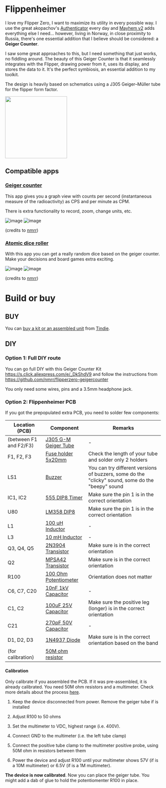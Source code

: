 # Flippenheimer

I love my Flipper Zero, I want to maximize its utility in every possible way. I use the great 
akopachov's [Authenticator](https://github.com/akopachov/flipper-zero_authenticator) every day and [Mayhem v2](https://www.tindie.com/products/30630/) adds everything else I need... however, living in Norway, in close proximity to Russia, there's one essential addition that I believe should be considered: a **Geiger Counter**. 

I saw some great approaches to this, but I need something that just works, no fiddling around. The beauty of this Geiger Counter is that it seamlessly integrates with the Flipper, drawing power from it, uses its display, and stores the data to it. It's the perfect symbiosis, an essential addition to my toolkit.

The design is heavily based on schematics using a J305 Geiger–Müller tube for the flipper form factor.

<img src="https://github.com/eried/flipperzero-flippenheimer/assets/1091420/7fcb22d8-ab54-4fef-bdee-1291296785e6" width="200">

## Compatible apps

### [Geiger counter](https://github.com/nmrr/flipperzero-geigercounter)

This app gives you a graph view with counts per second (instantaneous measure of the radioactivity) as CPS and per minute as CPM.

There is extra functionality to record, zoom, change units, etc.

![image](https://i.imgur.com/pR0H5AOt.png) ![image](https://i.imgur.com/DNJpODQt.png)

(credits to [nmrr](https://github.com/nmrr))

### [Atomic dice roller](https://github.com/nmrr/flipperzero-atomicdiceroller)
 
With this app you can get a really random dice based on the geiger counter. Make your decisions and board games extra exciting.

![image](https://i.imgur.com/Lg1I0Pxt.png) ![image](https://i.imgur.com/pC3x7yPt.png)

(credits to [nmrr](https://github.com/nmrr))

# Build or buy

## BUY

You can [buy a kit or an assembled unit](https://www.tindie.com/products/31762/) from [Tindie](https://www.tindie.com/stores/eried/).

## DIY

### Option 1: Full DIY route
You can go full DIY with this Geiger Counter Kit https://s.click.aliexpress.com/e/_DkShdV9
and follow the instructions from https://github.com/nmrr/flipperzero-geigercounter

You only need some wires, pins and a 3.5mm headphone jack.

### Option 2: Flippenheimer PCB
If you got the prepopulated extra PCB, you need to solder few components:

| Location (PCB)         | Component                                       | Remarks                              |
|------------------------|-------------------------------------------------|---------------------------------------|
| (between F1 and F2/F3) | [J305 G-M Geiger Tube](https://s.click.aliexpress.com/e/_Dlvxtll)  | -     |
| F1, F2, F3             | [Fuse holder 5x20mm](https://s.click.aliexpress.com/e/_DCeZjmB) | Check the length of your tube and solder only 2 holders   |
|LS1|[Buzzer](https://s.click.aliexpress.com/e/_DCCKuQx) | You can try different versions of buzzers, some do the "clicky" sound, some do the "beepy" sound |
| IC1, IC2               | [555 DIP8 Timer](https://s.click.aliexpress.com/e/_DDvdlk7) | Make sure the pin 1 is in the correct orientation   |
| U80                    | [LM358 DIP8](https://s.click.aliexpress.com/e/_DE8xUTN) | Make sure the pin 1 is in the correct orientation |
| L1                     | [100 uH Inductor](https://s.click.aliexpress.com/e/_DBEpF0F) | - |
| L3                     | [10 mH Inductor](https://s.click.aliexpress.com/e/_DB6flLZ) | -  |
| Q3, Q4, Q5             | [2N3904 Transistor](https://s.click.aliexpress.com/e/_DediiMP) | Make sure is in the correct orientation |
| Q2                     | [MPSA42 Transistor](https://s.click.aliexpress.com/e/_DFNv1ZH) | Make sure is in the correct orientation|
| R100                   | [100 Ohm Potentiometer](https://s.click.aliexpress.com/e/_DDNdLm5) | Orientation does not matter |
| C6, C7, C20            | [10nF 1kV Capacitor](https://s.click.aliexpress.com/e/_DFvC8n9) | -   |
| C1, C2                 | [100uF 25V Capacitor](https://s.click.aliexpress.com/e/_Delvjov) | Make sure the positive leg (longer) is in the correct orientation|
| C21                    | [270pF 50V Capacitor](https://s.click.aliexpress.com/e/_Dc9j7ZN) | -  |
| D1, D2, D3             | [1N4937 Diode](https://s.click.aliexpress.com/e/_DFooson) | Make sure is in the correct orientation based on the band  |
| (for calibration) | [50M ohm resistor](https://s.click.aliexpress.com/e/_DBBHUUR) |  |

#### Calibration

Only calibrate if you assembled the PCB. If it was pre-assembled, it is already calibrated. You need 50M ohm resistors and a multimeter. Check more details about the process [here](http://f4fdw.free.fr/geiger/DIY%20Geiger%20Counter%20Radiation%20Detector%20Kit%20ver.2.pdf).

1) Keep the device disconnected from power. Remove the geiger tube if is installed

2) Adjust R100 to 50 ohms

3) Set the multimeter to VDC, highest range (i.e. 400V).

4) Connect GND to the multimeter (i.e. the left tube clamp)

5) Connect the positive tube clamp to the multimeter positive probe, using 50M ohm in resistors between them

6) Power the device and adjust R100 until your multimeter shows 57V (if is a 10M multimeter) or 6.5V (if is a 1M multimeter).

**The device is now calibrated**. Now you can place the geiger tube. You might add a dab of glue to hold the potentiomenter R100 in place.
